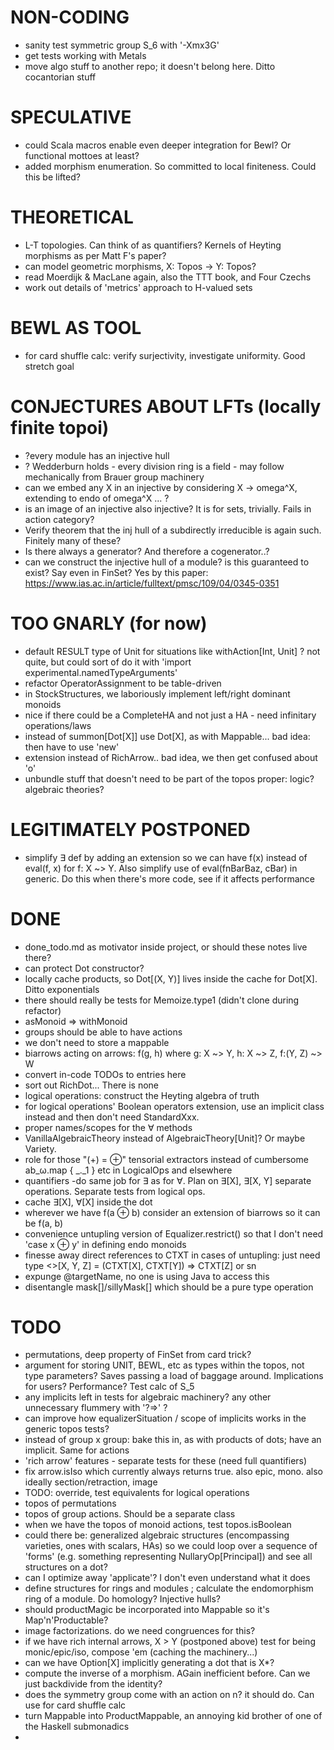 # NON-CODING
- sanity test symmetric group S_6 with '-Xmx3G'
- get tests working with Metals
- move algo stuff to another repo; it doesn't belong here. Ditto cocantorian stuff

# SPECULATIVE
- could Scala macros enable even deeper integration for Bewl? Or functional mottoes at least?
- added morphism enumeration. So committed to local finiteness. Could this be lifted?

# THEORETICAL
- L-T topologies. Can think of as quantifiers? Kernels of Heyting morphisms as per Matt F's paper?
- can model geometric morphisms, X: Topos -> Y: Topos?
- read Moerdijk & MacLane again, also the TTT book, and Four Czechs
- work out details of 'metrics' approach to H-valued sets

# BEWL AS TOOL
- for card shuffle calc: verify surjectivity, investigate uniformity. Good stretch goal

# CONJECTURES ABOUT LFTs (locally finite topoi)
- ?every module has an injective hull
- ? Wedderburn holds - every division ring is a field - may follow mechanically from Brauer group machinery
- can we embed any X in an injective by considering X -> omega^X, extending to endo of omega^X ... ?
- is an image of an injective also injective? It is for sets, trivially. Fails in action category?
- Verify theorem that the inj hull of a subdirectly irreducible is again such. Finitely many of these?
- Is there always a generator? And therefore a cogenerator..?
- can we construct the injective hull of a module? is this guaranteed to exist? Say even in FinSet?
  Yes by this paper: https://www.ias.ac.in/article/fulltext/pmsc/109/04/0345-0351

# TOO GNARLY (for now)
- default RESULT type of Unit for situations like withAction[Int, Unit] ?
  not quite, but could sort of do it with 'import experimental.namedTypeArguments'
- refactor OperatorAssignment to be table-driven
- in StockStructures, we laboriously implement left/right dominant monoids
- nice if there could be a CompleteHA and not just a HA - need infinitary operations/laws
- instead of summon[Dot[X]] use Dot[X], as with Mappable... bad idea: then have to use 'new'
- extension instead of RichArrow.. bad idea, we then get confused about 'o'
- unbundle stuff that doesn't need to be part of the topos proper: logic? algebraic theories?

# LEGITIMATELY POSTPONED
- simplify ∃ def by adding an extension so we can have f(x) instead of eval(f, x) for f: X ~> Y.
  Also simplify use of eval(fnBarBaz, cBar) in generic. Do this when there's more code, see if it affects performance

# DONE
- done_todo.md as motivator inside project, or should these notes live there?
- can protect Dot constructor?
- locally cache products, so Dot[(X, Y)] lives inside the cache for Dot[X]. Ditto exponentials
- there should really be tests for Memoize.type1 (didn't clone during refactor)
- asMonoid => withMonoid
- groups should be able to have actions
- we don't need to store a mappable
- biarrows acting on arrows: f(g, h) where g: X ~> Y, h: X ~> Z, f:(Y, Z) ~> W
- convert in-code TODOs to entries here
- sort out RichDot... There is none
- logical operations: construct the Heyting algebra of truth
- for logical operations' Boolean operators extension, use an implicit class instead and then don't need StandardXxx.<and>
- proper names/scopes for the ∀ methods
- VanillaAlgebraicTheory instead of AlgebraicTheory[Unit]? Or maybe Variety.
- role for those "(+) = ⊕" tensorial extractors instead of cumbersome ab_ω.map { _._1 } etc in LogicalOps and elsewhere
- quantifiers -do same job for ∃ as for ∀. Plan on ∃[X], ∃[X, Y] separate operations. Separate tests from logical ops.
- cache ∃[X], ∀[X] inside the dot
- wherever we have f(a ⊕ b) consider an extension of biarrows so it can be f(a, b)
- convenience untupling version of Equalizer.restrict() so that I don't need 'case x ⊕ y' in defining endo monoids
- finesse away direct references to CTXT in cases of untupling: just need type <>[X, Y, Z] = (CTXT[X], CTXT[Y]) => CTXT[Z] or sn
- expunge @targetName, no one is using Java to access this
- disentangle mask[]/sillyMask[] which should be a pure type operation

# TODO
- permutations, deep property of FinSet from card trick?
- argument for storing UNIT, BEWL, etc as types within the topos, not type parameters?
  Saves passing a load of baggage around. Implications for users? Performance? Test calc of S_5
- any implicits left in tests for algebraic machinery? any other unnecessary flummery with '?=>' ?
- can improve how equalizerSituation / scope of implicits works in the generic topos tests?
- instead of group x group: bake this in, as with products of dots; have an implicit. Same for actions
- 'rich arrow' features - separate tests for these (need full quantifiers)
- fix arrow.isIso which currently always returns true. also epic, mono. also ideally section/retraction, image
- TODO: override, test equivalents for logical operations
- topos of permutations
- topos of group actions. Should be a separate class
- when we have the topos of monoid actions, test topos.isBoolean
- could there be: generalized algebraic structures (encompassing varieties, ones with scalars, HAs) so we could loop
  over a sequence of 'forms' (e.g. something representing NullaryOp[Principal]) and see all structures on a dot?
- can I optimize away 'applicate'? I don't even understand what it does
- define structures for rings and modules ; calculate the endomorphism ring of a module. Do homology? Injective hulls?
- should productMagic be incorporated into Mappable so it's Map'n'Productable?
- image factorizations. do we need congruences for this?
- if we have rich internal arrows, X > Y (postponed above) test for being monic/epic/iso, compose 'em (caching the machinery...)
- can we have Option[X] implicitly generating a dot that is X*?
- compute the inverse of a morphism. AGain inefficient before. Can we just backdivide from the identity?
- does the symmetry group come with an action on n? it should do. Can use for card shuffle calc
- turn Mappable into ProductMappable, an annoying kid brother of one of the Haskell submonadics
- 